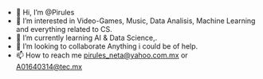 - 👋 Hi, I’m @Pirules
- 👀 I’m interested in Video-Games, Music, Data Analisis, Machine Learning and everything related to CS.
- 🌱 I’m currently learning AI & Data Science,.
- 💞️ I’m looking to collaborate Anything i could be of help.
- 📫 How to reach me pirules_neta@yahoo.com.mx or  A01640314@tec.mx

<!---
Pirules/Pirules is a ✨ special ✨ repository because its `README.md` (this file) appears on your GitHub profile.
You can click the Preview link to take a look at your changes.
--->
